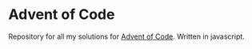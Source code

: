 # Advent of Code

Repository for all my solutions for [Advent of Code](https://adventofcode.com). Written in javascript.

